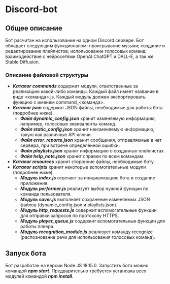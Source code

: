 # Discord-bot
## Общее описание
Бот расчитан на использование на одном Discord сервере. Бот обладает следующим функционалом: проигрывание музыки; создание и редактирование плейлистов; использование голосовых команд; взаимодействие с нейросетями OpenAI ChatGPT и DALL-E, а так же Stable Diffusion.  
### Описание файловой структуры
- ***Каталог commands*** содержит модули, ответственные за реализацию какой-либо команды. Каждый файл имеет название в виде <команда>.js. Каждый модуль должен экспортировать функцию с именем command_<команда>.
- ***Каталог json*** содержит JSON файлы, необходимые для работы бота (подробнее ниже).
    - ***Файл dynamic_config.json*** хранит изменяемую информацию, например, голосовые эквиваленты команд.
    - ***Файл static_config.json*** хранит неизменяемую информацию, такую как различные API ключи.
    - ***Файл error_reports.json*** хранит сообщения, отправляемые в чат сервера, при встрече определённой ошибки.
    - ***Файл playlists.json*** хранит информацию о созданных плейлистах.
    - ***Файл help_note.json*** хранит справки по всем командам.
- ***Каталог resources*** хранит сторонние файлы, необходимые боту.
- ***Каталог scripts*** хранит некоторые вспомогательные модули (подробнее ниже).
    - ***Модуль index.js*** отвечает за инициализацию бота и создание приложения.
    - ***Модуль performer.js*** реализует выбор нужной функции по команде пользователя.
    - ***Модуль saver.js*** выполняет сохранение изменяемых JSON файлов (dynamic_config.json и playlists.json).
    - ***Модуль http_requests.js*** содержит вспомогательные функции для отправки запросов по протоколу HTTPS.
    - ***Модуль player_queue.js*** содержит вспомогательные функции для работы плеера.
    - ***Модуль recognition_module.js*** реализует команду recognize (распознование речи для использования голосовых команд).
## Запуск бота
Бот разработан на версии Node JS 18.15.0. Запустить бота можно командой ***npm start***. Предварительно требуется установка всех модулей командой ***npm install***.
